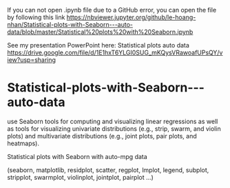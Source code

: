 If you can not open .ipynb file due to a GitHub error, you can open the file by following this link 
https://nbviewer.jupyter.org/github/le-hoang-nhan/Statistical-plots-with-Seaborn---auto-data/blob/master/Statistical%20plots%20with%20Seaborn.ipynb

See my presentation PowerPoint here: 
Statistical plots auto data
https://drive.google.com/file/d/1E1hxT6YLGI0SUG_mKQysVRawoafUPsQY/view?usp=sharing

# Statistical-plots-with-Seaborn---auto-data
use Seaborn tools for computing and visualizing linear regressions as well as tools for visualizing univariate distributions (e.g., strip, swarm, and violin plots) and multivariate distributions (e.g., joint plots, pair plots, and heatmaps).

Statistical plots with Seaborn with auto-mpg data

(seaborn, matplotlib, residplot, scatter, regplot, lmplot, legend, subplot, stripplot, swarmplot, violinplot, jointplot, pairplot ...)
